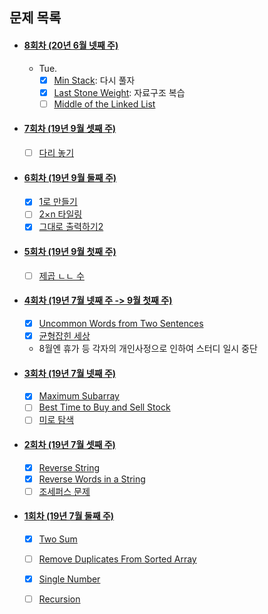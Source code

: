 ## 문제 목록


- #### [8회차 (20년 6월 넷째 주)](https://github.com/luna-young/PlayAlgorithm/tree/master/문제풀이/20JuneWeek4)
  - Tue.
    - [x] [Min Stack](https://leetcode.com/problems/min-stack/): 다시 풀자 
    - [x] [Last Stone Weight](https://leetcode.com/problems/last-stone-weight/): 자료구조 복습
    - [ ] [Middle of the Linked List](https://leetcode.com/problems/middle-of-the-linked-list/)
    
- #### [7회차 (19년 9월 셋째 주)](https://github.com/luna-young/PlayAlgorithm/tree/master/문제풀이/SeptWeek3)
  - [ ] [다리 놓기](https://www.acmicpc.net/problem/1010)

- #### [6회차 (19년 9월 둘째 주)](https://github.com/luna-young/LearnAlgorithm/tree/master/문제풀이/SeptWeek2)
  - [x] [1로 만들기](https://www.acmicpc.net/problem/1463)
  - [ ] [2×n 타일링](https://www.acmicpc.net/problem/11726) 
  - [x] [그대로 출력하기2](https://www.acmicpc.net/problem/11719)

- #### [5회차 (19년 9월 첫째 주)](https://github.com/luna-young/LearnAlgorithm/tree/master/문제풀이/SeptWeek1)
  - [ ] [제곱 ㄴㄴ 수](https://www.acmicpc.net/problem/1016)

- #### [4회차 (19년 7월 넷째 주 -> 9월 첫째 주)](https://github.com/luna-young/LearnAlgorithm/tree/master/문제풀이/JulyWeek5)
  - [x] [Uncommon Words from Two Sentences](https://leetcode.com/problems/uncommon-words-from-two-sentences/)
  - [x] [균형잡힌 세상](https://www.acmicpc.net/problem/4949)
  - 8월엔 휴가 등 각자의 개인사정으로 인하여 스터디 일시 중단 

- #### [3회차 (19년 7월 넷째 주)](https://github.com/luna-young/LearnAlgorithm/tree/master/문제풀이/JulyWeek4)
  - [x] [Maximum Subarray](https://leetcode.com/problems/maximum-subarray/description/)
  - [ ] [Best Time to Buy and Sell Stock](https://leetcode.com/problems/best-time-to-buy-and-sell-stock/description/)
  - [ ] [미로 탐색](https://www.acmicpc.net/problem/2178)

- #### [2회차 (19년 7월 셋째 주)](https://github.com/luna-young/LearnAlgorithm/tree/master/문제풀이/JulyWeek3)
  - [x] [Reverse String](https://leetcode.com/problems/reverse-string/)
  - [x] [Reverse Words in a String](https://leetcode.com/problems/reverse-words-in-a-string/)
  - [ ] [조세퍼스 문제](https://www.acmicpc.net/problem/11866)

- #### [1회차 (19년 7월 둘째 주)](https://github.com/luna-young/LearnAlgorithm/tree/master/문제풀이/JulyWeek2)
  - [x] [Two Sum](https://leetcode.com/problems/two-sum/description/)
  - [ ] [Remove Duplicates From Sorted Array](https://leetcode.com/problems/remove-duplicates-from-sorted-array/description/)
  - [x] [Single Number](https://leetcode.com/problems/single-number/description/)
  - [ ] [Recursion](https://www.acmicpc.net/problem/1074)


    



